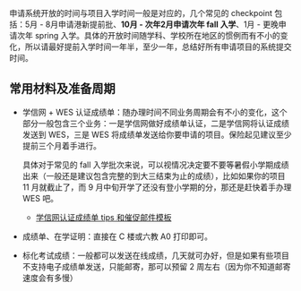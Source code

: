
申请系统开放的时间与项目入学时间一般是对应的，几个常见的 checkpoint 包括：5月 - 8月申请港新提前批、**10月 - 次年2月申请次年 fall 入学**、1月 - 更晚申请次年 spring 入学。具体的开放时间随学科、学校所在地区的惯例而有不小的变化，所以请最好提前入学时间一年半，至少一年，总结好所有申请项目的系统提交时间。

## 常用材料及准备周期

-   学信网 + WES 认证成绩单：随办理时间不同业务周期会有不小的变化，这个部分一般包含三个业务：一是学信网做好成绩单认证，二是学信网将认证成绩发送到 WES，三是 WES 将成绩单发送给你要申请的项目。保险起见建议至少提前三个月着手进行。

    具体对于常见的 fall 入学批次来说，可以视情况决定要不要等暑假小学期成绩出来（一般还是建议包含完整的到大三结束为止的成绩），比如如果你的项目 11 月就截止了，而 9 月中旬开学了还没有登小学期的分，那还是赶快着手办理 WES 吧。
    - [学信网认证成绩单 tips 和催促邮件模板](./help/chsi.md)

-   成绩单、在学证明：直接在 C 楼或六教 A0 打印即可。
-   标化考试成绩：一般都可以发送在线成绩，几天就可办好，但是如果有些项目不支持电子成绩单发送，只能邮寄，那可以预留 2 周左右（因为你不知道邮寄速度会有多慢）
